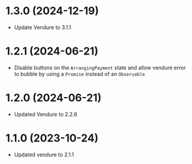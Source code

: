 # 1.3.0 (2024-12-19)

- Update Vendure to 3.1.1

# 1.2.1 (2024-06-21)

- Disable buttons on the `ArrangingPayment` state and allow vendure error to bubble by using a `Promise` instead of an `Observable`

# 1.2.0 (2024-06-21)

- Updated Vendure to 2.2.6

# 1.1.0 (2023-10-24)

- Updated vendure to 2.1.1
